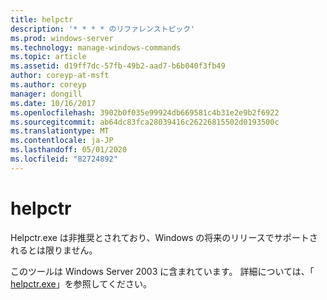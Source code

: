 ```yaml
---
title: helpctr
description: '* * * * のリファレンストピック'
ms.prod: windows-server
ms.technology: manage-windows-commands
ms.topic: article
ms.assetid: d19ff7dc-57fb-49b2-aad7-b6b040f3fb49
author: coreyp-at-msft
ms.author: coreyp
manager: dongill
ms.date: 10/16/2017
ms.openlocfilehash: 3902b0f035e99924db669581c4b31e2e9b2f6922
ms.sourcegitcommit: ab64dc83fca28039416c26226815502d0193500c
ms.translationtype: MT
ms.contentlocale: ja-JP
ms.lasthandoff: 05/01/2020
ms.locfileid: "82724892"
---
```

# <a name="helpctr"></a>helpctr



Helpctr.exe は非推奨とされており、Windows の将来のリリースでサポートされるとは限りません。

このツールは Windows Server 2003 に含まれています。 詳細については、「 [helpctr.exe](https://technet.microsoft.com/library/cc755821(v=ws.10).aspx)」を参照してください。